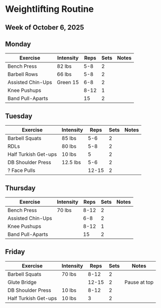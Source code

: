 # Weightlifting Routine

## Week of October 6, 2025

## Monday

| Exercise                  | Intensity | Reps  | Sets | Notes                      |
|---------------------------|-----------|-------|------|----------------------------|
| Bench Press               | 82 lbs    | 5-8   | 2    |                            |
| Barbell Rows              | 66 lbs    | 5-8   | 2    |                            |
| Assisted Chin-Ups         | Green 15  | 6-8   | 2    |                            |
| Knee Pushups              |           | 8-12  | 1    |                            |
| Band Pull-Aparts          |           | 15    | 2    |                            |

## Tuesday
| Exercise                  | Intensity | Reps  | Sets | Notes                      |
|---------------------------|-----------|-------|------|----------------------------|
| Barbell Squats            | 85 lbs    | 5-6   | 2    |                            |
| RDLs                      | 80 lbs    | 5-8   | 2    |                            |
| Half Turkish Get-ups      | 10 lbs    | 5     | 2    |                            |
| DB Shoulder Press         | 12.5 lbs  | 5-6   | 2    |                            |
| ? Face Pulls              |           | 12-15 | 2    |                            |

## Thursday

| Exercise                  | Intensity | Reps  | Sets | Notes                      |
|---------------------------|-----------|-------|------|----------------------------|
| Bench Press               | 70 lbs    | 8-12  | 2    |                            |
| Assisted Chin-Ups         |           | 6-8   | 2    |                            |
| Knee Pushups              |           | 8-12  | 1    |                            |
| Band Pull-Aparts          |           | 15    | 2    |                            |

## Friday

| Exercise                  | Intensity | Reps  | Sets | Notes                      |
|---------------------------|-----------|-------|------|----------------------------|
| Barbell Squats            | 70 lbs    | 8-12  | 2    |                            |
| Glute Bridge              |           | 12-15 | 2    | Pause at top               |
| DB Shoulder Press         | 10 lbs    | 8-12  | 2    |                            |
| Half Turkish Get-ups      | 10 lbs    | 3     | 2    |                            |

